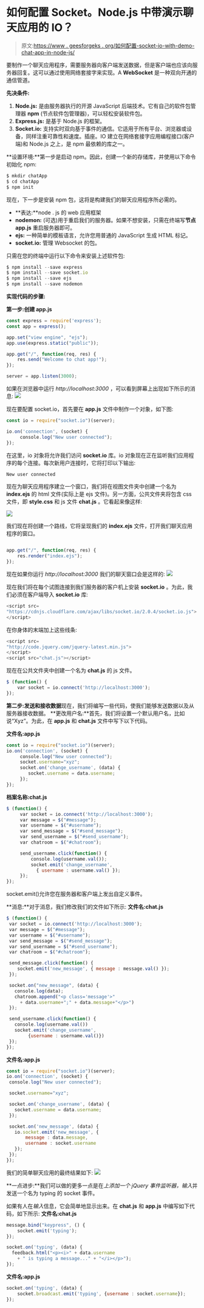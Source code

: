 # 如何配置 Socket。Node.js 中带演示聊天应用的 IO？

> 原文:[https://www . geesforgeks . org/如何配置-socket-io-with-demo-chat-app-in-node-js/](https://www.geeksforgeeks.org/how-to-configure-socket-io-with-demo-chat-app-in-node-js/)

要制作一个聊天应用程序，需要服务器向客户端发送数据，但是客户端也应该向服务器回复。这可以通过使用网络套接字来实现。A **WebSocket** 是一种双向开通的通信管道。

**先决条件:**

1.  **Node.js:** 是由服务器执行的开源 JavaScript 后端技术。它有自己的软件包管理器 **npm** (节点软件包管理器)，可以轻松安装软件包。
2.  **Express.js:** 是基于 Node.js 的框架。
3.  **Socket.io:** 支持实时双向基于事件的通信。它适用于所有平台、浏览器或设备，同样注重可靠性和速度。插座。IO 建立在网络套接字应用编程接口(客户端)和 Node.js 之上，是 npm 最依赖的库之一。

**设置环境:**第一步是启动 npm。因此，创建一个新的存储库，并使用以下命令初始化 npm:

```js
$ mkdir chatApp
$ cd chatApp
$ npm init

```

现在，下一步是安装 npm 包，这将是构建我们的聊天应用程序所必需的。

*   **表达:**node . js 的 web 应用框架
*   **nodemon:** (可选)用于重启我们的服务器。如果不想安装，只需在终端写**节点 app.js** 重启服务器即可。
*   **ejs:** 一种简单的模板语言，允许您用普通的 JavaScript 生成 HTML 标记。
*   **socket.io:** 管理 Websocket 的包。

只需在您的终端中运行以下命令来安装上述软件包:

```js
$ npm install --save express
$ npm install --save socket.io
$ npm install --save ejs
$ npm install --save nodemon

```

**实现代码的步骤:**

**第一步:创建 app.js**

```js
const express = require('express');
const app = express();

app.set("view engine", "ejs");
app.use(express.static("public"));

app.get("/", function(req, res) {
    res.send("Welcome to chat app!");
});

server = app.listen(3000);
```

如果在浏览器中运行 *http://localhost:3000* ，可以看到屏幕上出现如下所示的消息:
![](img/e8e0ff9a93805b8912ecca66b04c78bc.png)

现在要配置 socket.io，首先要在 **app.js** 文件中制作一个对象，如下图:

```js
const io = require("socket.io")(server);

io.on('connection', (socket) {
     console.log("New user connected");
});
```

在这里，io 对象将允许我们访问 **socket.io** 库。io 对象现在正在监听我们应用程序的每个连接。每次新用户连接时，它将打印以下输出:

```js
New user connected
```

现在为聊天应用程序建立一个窗口，我们将在视图文件夹中创建一个名为 **index.ejs** 的 html 文件(实际上是 ejs 文件)。另一方面，公共文件夹将包含 css 文件，即 **style.css** 和 js 文件 **chat.js** 。它看起来像这样:

![](img/bdb7f157458bd2eba9ca83452e40856b.png)

我们现在将创建一个路线，它将呈现我们的 **index.ejs** 文件，打开我们聊天应用程序的窗口。

```js

app.get("/", function(req, res) {
    res.render("index.ejs");
});
```

现在如果你运行 *http://localhost:3000* 我们的聊天窗口会是这样的:
![](img/15c77f728e942e506a1c2eb6d27ad46e.png)

现在我们将在每个试图连接到我们服务器的客户机上安装 **socket.io** 。为此，我们必须在客户端导入 **socket.io** 库:

```js
<script src=
"https://cdnjs.cloudflare.com/ajax/libs/socket.io/2.0.4/socket.io.js">
</script>
```

在你身体的末端加上这些线条:

```js
<script src=
"http://code.jquery.com/jquery-latest.min.js">
</script>
<script src="chat.js"></script>
```

现在在公共文件夹中创建一个名为 **chat.js** 的 js 文件。

```js
$ (function() {
    var socket = io.connect('http://localhost:3000');
});
```

**第二步:发送和接收数据**现在，我们将编写一些代码，使我们能够发送数据以及从服务器接收数据。
**更改用户名:**首先，我们将设置一个默认用户名，比如说“Xyz”。为此，在 **app.js** 和 **chat.js** 文件中写下以下代码。

**文件名:app.js**

```js
const io = require("socket.io")(server);
io.on('connection', (socket) {
     console.log("New user connected");
     socket.username="xyz";
     socket.on('change_username', (data) {
        socket.username = data.username;
     });
});
```

**档案名称:chat.js**

```js
$ (function() {
     var socket = io.connect('http://localhost:3000');
     var message = $("#message");
     var username = $("#username");
     var send_message = $("#send_message");
     var send_username = $("#send_username");
     var chatroom = $("#chatroom");

     send_username.click(function() {
         console.log(username.val());
         socket.emit('change_username', 
           { username : username.val() });
     });
});
```

socket.emit()允许您在服务器和客户端上发出自定义事件。

**消息:**对于消息，我们修改我们的文件如下所示:
**文件名:chat.js**

```js
$ (function() {
 var socket = io.connect('http://localhost:3000');
 var message = $("#message");
 var username = $("#username");
 var send_message = $("#send_message");
 var send_username = $("#send_username");
 var chatroom = $("#chatroom");

 send_message.click(function() {
    socket.emit('new_message', { message : message.val() });
 });

 socket.on("new_message", (data) {
   console.log(data);
   chatroom.append("<p class='message'>"
     + data.username+";" + data.message+"</p>")
 });

 send_username.click(function() {
   console.log(username.val())
   socket.emit('change_username',
        {username : username.val()})
 });
});
```

**文件名:app.js**

```js
const io = require("socket.io")(server);
io.on('connection', (socket) {
 console.log("New user connected");    

 socket.username="xyz";

 socket.on('change_username', (data) {
   socket.username = data.username;
 });

 socket.on('new_message', (data) {
   io.socket.emit('new_message', {
       message : data.message,
       username : socket.username
   });
 });
});
```

我们的简单聊天应用的最终结果如下:
![](img/2fda258ed99dc617519dc31174f851ed.png)

**一点进步:**我们可以做的更多一点是在*上添加一个 jQuery 事件监听器，输入*并发送一个名为 typing 的 socket 事件。

如果有人在*输入*信息，它会简单地显示出来。在 **chat.js** 和 **app.js** 中编写如下代码，如下所示:
**文件名:chat.js**

```js
message.bind("keypress", () {
    socket.emit('typing');
});

socket.on('typing', (data) {
  feedback.html("<p><i>" + data.username 
    + " is typing a message..." + "</i></p>");
});
```

**文件名:app.js**

```js
socket.on('typing', (data) {
    socket.broadcast.emit('typing', {username : socket.username});
});
```